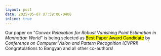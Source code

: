 ```yaml
---
layout: post
date: 2025-05-07 07:59:00-0400
inline: true
---
```


Our paper on "<em>Convex Relaxation for Robust Vanishing Point Estimation in Manhattan World</em>" is being selected as <mark>Best Paper Award Candidate</mark> by <em>Conference on Computer Vision and Pattern Recognition (CVPR)</em>!  Congratulations to Bangyan and all other co-authors!